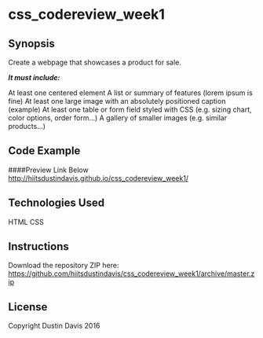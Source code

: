 # css_codereview_week1
## Synopsis
Create a webpage that showcases a product for sale.

**_It must include:_**

At least one centered element
A list or summary of features (lorem ipsum is fine)
At least one large image with an absolutely positioned caption (example)
At least one table or form field styled with CSS (e.g. sizing chart, color options, order form…)
A gallery of smaller images (e.g. similar products...)

## Code Example
####Preview Link Below
http://hiitsdustindavis.github.io/css_codereview_week1/

## Technologies Used
HTML CSS

## Instructions
Download the repository ZIP here: https://github.com/hiitsdustindavis/css_codereview_week1/archive/master.zip

## License
Copyright Dustin Davis 2016


